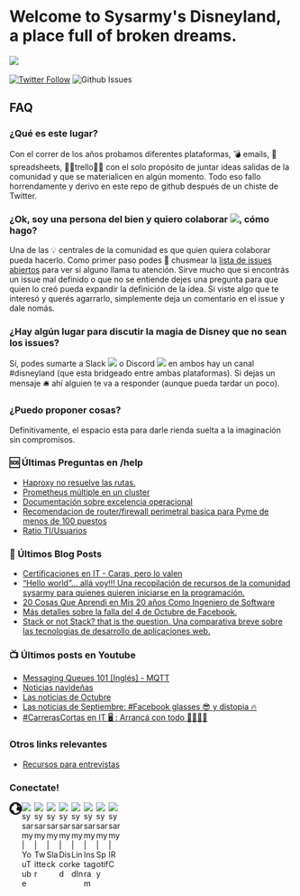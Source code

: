 # Welcome to Sysarmy's Disneyland, a place full of broken dreams.
<img src="https://raw.githubusercontent.com/sysarmy/disneyland/master/misc/images/banner_sysarmy.png">

[![Twitter Follow](https://img.shields.io/twitter/follow/sysarmy?color=1DA1F2&logo=twitter&style=for-the-badge)](https://twitter.com/intent/follow?original_referer=https%3A%2F%2Fgithub.com%2Fsysarmy&screen_name=sysarmy)
![Github Issues](https://img.shields.io/github/issues/sysarmy/disneyland?label=geniales%20ideas%20Pendientes&style=for-the-badge&logoWitdh=50) 

## FAQ

### ¿Qué es este lugar?

Con el correr de los años probamos diferentes plataformas, 💣 emails, 💩 spreadsheets, 💩💩trello💩💩 con el solo propósito de juntar ideas salidas de la comunidad y que se materialicen en algún momento. Todo eso fallo horrendamente y derivo en este repo de github después de un chiste de Twitter. 

### ¿Ok, soy una persona del bien y quiero colaborar <img src="https://raw.githubusercontent.com/sysarmy/disneyland/master/misc/images/shovel.png" width="24">, cómo hago?


Una de las 💡 centrales de la comunidad es que quien quiera colaborar pueda hacerlo. Como primer paso podes 🔎 chusmear la [lista de issues abiertos](https://github.com/sysarmy/disneyland/issues) para ver si alguno llama tu atención. Sirve mucho que si encontrás un issue mal definido o que no se entiende dejes una pregunta para que quien lo creó pueda expandir la definición de la idea. Si viste algo que te interesó y querés agarrarlo, simplemente deja un comentario en el issue y dale nomás.

### ¿Hay algún lugar para discutir la magia de Disney que no sean los issues?

Sí, podes sumarte a Slack [<img width="15px" src="https://cdn.jsdelivr.net/npm/simple-icons@v3/icons/slack.svg" />][slack]
 o Discord [<img width="15px" src="https://cdn.jsdelivr.net/npm/simple-icons@v3/icons/discord.svg" />][discord] en ambos hay un canal #disneyland (que esta bridgeado entre ambas plataformas). Si dejas un mensaje 🛎️ ahí alguien te va a responder (aunque pueda tardar un poco).

### ¿Puedo proponer cosas?

Definitivamente, el espacio esta para darle rienda suelta a la imaginación sin compromisos.

### 🆘 Últimas Preguntas en /help

<!-- HELP:START -->
- [Haproxy no resuelve las rutas.](https://help.sysarmy.com/discussion/4860/haproxy-no-resuelve-las-rutas)
- [Prometheus múltiple en un cluster](https://help.sysarmy.com/discussion/4859/prometheus-multiple-en-un-cluster)
- [Documentación sobre excelencia operacional](https://help.sysarmy.com/discussion/4858/documentacion-sobre-excelencia-operacional)
- [Recomendacion de router/firewall perimetral basica para Pyme de menos de 100 puestos](https://help.sysarmy.com/discussion/4857/recomendacion-de-router-firewall-perimetral-basica-para-pyme-de-menos-de-100-puestos)
- [Ratio TI/Usuarios](https://help.sysarmy.com/discussion/4856/ratio-ti-usuarios)
<!-- HELP:END -->

### 📕 Últimos Blog Posts

<!-- BLOG-POST-LIST:START -->
- [Certificaciones en IT - Caras, pero lo valen](https://sysarmy.com/blog/posts/certificaciones-it/)
- [“Hello world”… allá voy!!! Una recopilación de recursos de la comunidad sysarmy para quienes quieren iniciarse en la programación.](https://sysarmy.com/blog/posts/iniciar-en-programacion/)
- [20 Cosas Que Aprendi en Mis 20 años Como Ingeniero de Software](https://sysarmy.com/blog/posts/20-cosas-que-aprendi-en-mis-20-years-como-software-engineer/)
- [Más detalles sobre la falla del 4 de Octubre de Facebook.](https://sysarmy.com/blog/posts/facebook-outage-details-20211005/)
- [Stack or not Stack? that is the question. Una comparativa breve sobre las tecnologías de desarrollo de aplicaciones web.](https://sysarmy.com/blog/posts/comparativa-web-stacks/)
<!-- BLOG-POST-LIST:END -->

### 📺 Últimos posts en Youtube

<!-- YOUTUBE:START -->
- [Messaging Queues 101 [Inglés] - MQTT](https://www.youtube.com/watch?v=bIIdljNH7A8)
- [Noticias navideñas](https://www.youtube.com/watch?v=ytYpGWDsoUU)
- [Las noticias de Octubre](https://www.youtube.com/watch?v=P2wrUKC8Uf4)
- [Las noticias de Septiembre: #Facebook glasses 😎 y distopia 🔥](https://www.youtube.com/watch?v=HR20B4RA6rM)
- [#CarrerasCortas en IT 🖥️  : Arrancá con todo 🏃‍♂️🏃‍♀️](https://www.youtube.com/watch?v=K2mOiN-Pxbk)
<!-- YOUTUBE:END -->

### Otros links relevantes
- [Recursos para entrevistas](https://github.com/Olshansk/interview)

### Conectate!

[<img align="left" alt="sysarmy" width="22px" src="https://raw.githubusercontent.com/iconic/open-iconic/master/svg/globe.svg" />][website]
[<img align="left" alt="sysarmy | YouTube" width="22px" src="https://cdn.jsdelivr.net/npm/simple-icons@v3/icons/youtube.svg" />][youtube]
[<img align="left" alt="sysarmy | Twitter" width="22px" src="https://cdn.jsdelivr.net/npm/simple-icons@v3/icons/twitter.svg" />][twitter]
[<img align="left" alt="sysarmy | Slack" width="22px" src="https://cdn.jsdelivr.net/npm/simple-icons@v3/icons/slack.svg" />][slack]
[<img align="left" alt="sysarmy | Discord" width="22px" src="https://cdn.jsdelivr.net/npm/simple-icons@v3/icons/discord.svg" />][discord]
[<img align="left" alt="sysarmy | LinkedIn" width="22px" src="https://cdn.jsdelivr.net/npm/simple-icons@v3/icons/linkedin.svg" />][linkedin]
[<img align="left" alt="sysarmy | Instagram" width="22px" src="https://cdn.jsdelivr.net/npm/simple-icons@v3/icons/instagram.svg" />][instagram]
[<img align="left" alt="sysarmy | Spotify" width="22px" src="https://cdn.jsdelivr.net/npm/simple-icons@v3/icons/spotify.svg" />][spotify]
[<img align="left" alt="sysarmy | IRC" width="22px" src="https://cdn.jsdelivr.net/npm/simple-icons@v3/icons/wechat.svg" />][irc]


[website]: https://sysarmy.com
[slack]: https://sysar.my/slack
[discord]: https://sysar.my/discord 
[blog]: https://sysarmy.com/blog
[twitter]: https://twitter.com/sysarmy
[youtube]: https://youtube.com/sysarmyar
[spotify]: https://sysar.my/spotify
[instagram]: https://www.instagram.com/sysarmy/
[linkedin]: https://www.linkedin.com/groups/4736196
[irc]: https://webchat.freenode.net/?channels=#sysarmy
[icons]: https://simpleicons.org
